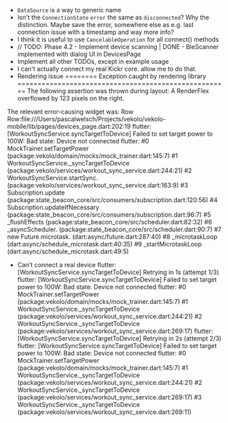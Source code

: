 - `DataSource` is a way to generic name
- Isn't the `ConnectionState` `error` the same as `disconnected`? Why the distinction. Maybe save the error, somewhere else as e.g. last connection issue with a timestamp and way more info?
- I think it is useful to use `CancelableOperation` for all connect() methods
- // TODO: Phase 4.2 - Implement device scanning | DONE - BleScanner implemented with dialog UI in DevicesPage
- Implement all other TODOs, except in example usage
- I can't actually connect my real Kickr core. allow me to do that.
- Rendering issue
======== Exception caught by rendering library =====================================================
The following assertion was thrown during layout:
A RenderFlex overflowed by 123 pixels on the right.

The relevant error-causing widget was:
Row Row:file:///Users/pascalwelsch/Projects/vekolo/vekolo-mobile/lib/pages/devices_page.dart:202:19
flutter: [WorkoutSyncService.syncTargetToDevice] Failed to set target power to 100W: Bad state: Device not connected
flutter: #0      MockTrainer.setTargetPower (package:vekolo/domain/mocks/mock_trainer.dart:145:7)
#1      WorkoutSyncService._syncTargetToDevice (package:vekolo/services/workout_sync_service.dart:244:21)
#2      WorkoutSyncService.startSync.<anonymous closure> (package:vekolo/services/workout_sync_service.dart:163:9)
#3      Subscription.update (package:state_beacon_core/src/consumers/subscription.dart:120:56)
#4      Subscription.updateIfNecessary (package:state_beacon_core/src/consumers/subscription.dart:96:7)
#5      _flushEffects (package:state_beacon_core/src/scheduler.dart:82:32)
#6      _asyncScheduler.<anonymous closure> (package:state_beacon_core/src/scheduler.dart:90:7)
#7      new Future.microtask.<anonymous closure> (dart:async/future.dart:287:40)
#8      _microtaskLoop (dart:async/schedule_microtask.dart:40:35)
#9      _startMicrotaskLoop (dart:async/schedule_microtask.dart:49:5)

- Can't connect a real device
  flutter: [WorkoutSyncService.syncTargetToDevice] Retrying in 1s (attempt 1/3)
  flutter: [WorkoutSyncService.syncTargetToDevice] Failed to set target power to 100W: Bad state: Device not connected
  flutter: #0      MockTrainer.setTargetPower (package:vekolo/domain/mocks/mock_trainer.dart:145:7)
  #1      WorkoutSyncService._syncTargetToDevice (package:vekolo/services/workout_sync_service.dart:244:21)
  #2      WorkoutSyncService._syncTargetToDevice (package:vekolo/services/workout_sync_service.dart:269:17)
  <asynchronous suspension>
  flutter: [WorkoutSyncService.syncTargetToDevice] Retrying in 2s (attempt 2/3)
  flutter: [WorkoutSyncService.syncTargetToDevice] Failed to set target power to 100W: Bad state: Device not connected
  flutter: #0      MockTrainer.setTargetPower (package:vekolo/domain/mocks/mock_trainer.dart:145:7)
  #1      WorkoutSyncService._syncTargetToDevice (package:vekolo/services/workout_sync_service.dart:244:21)
  #2      WorkoutSyncService._syncTargetToDevice (package:vekolo/services/workout_sync_service.dart:269:17)
  <asynchronous suspension>
  #3      WorkoutSyncService._syncTargetToDevice (package:vekolo/services/workout_sync_service.dart:269:11)
  <asynchronous suspension>
